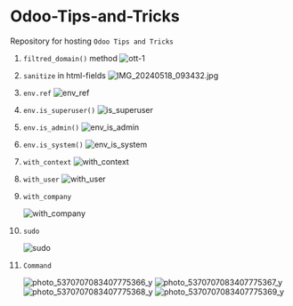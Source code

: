 # Odoo-Tips-and-Tricks

Repository for hosting `Odoo Tips and Tricks`

1. `filtred_domain()` method
![ott-1](https://github.com/SerhiiMiroshnychenko/Odoo-Tips-and-Tricks/assets/113379599/8834c50a-c6b5-4746-8de7-53978bb61d3e)

2. `sanitize` in html-fields
![IMG_20240518_093432.jpg](https://github.com/SerhiiMiroshnychenko/Odoo-Tips-and-Tricks/assets/113379599/850f59de-810b-4906-a92c-6c5b97435592)

3. `env.ref`
   ![env_ref](https://github.com/SerhiiMiroshnychenko/Odoo-Tips-and-Tricks/assets/113379599/c464f0f1-b158-4bcd-ae47-b1e8a8db0088)

4. `env.is_superuser()`
   ![is_superuser](https://github.com/SerhiiMiroshnychenko/Odoo-Tips-and-Tricks/assets/113379599/ceea504e-5d53-49bd-99f9-7d795b3b33b5)

5. `env.is_admin()`
   ![env_is_admin](https://github.com/SerhiiMiroshnychenko/Odoo-Tips-and-Tricks/assets/113379599/a51a2dee-3762-4ef2-86c9-fe9635aa38a7)

6. `env.is_system()`
   ![env_is_system](https://github.com/SerhiiMiroshnychenko/Odoo-Tips-and-Tricks/assets/113379599/132a66ee-6c78-4bfa-be98-18f2a2bcf669)

7. `with_context`
   ![with_context](https://github.com/SerhiiMiroshnychenko/Odoo-Tips-and-Tricks/assets/113379599/e5dde5ba-502e-4716-82b5-f9149031853b)

8. `with_user`
   ![with_user](https://github.com/SerhiiMiroshnychenko/Odoo-Tips-and-Tricks/assets/113379599/3eb09a26-cf6a-4123-a2b2-6a18a774d8bc)

9. `with_company`
    
    ![with_company](https://github.com/SerhiiMiroshnychenko/Odoo-Tips-and-Tricks/assets/113379599/8f77c95e-24a1-431d-949c-922d6908e8e9)

11. `sudo`
    
    ![sudo](https://github.com/SerhiiMiroshnychenko/Odoo-Tips-and-Tricks/assets/113379599/c618bea4-b1fe-43a9-a4ef-bd5b1de1f76c)

12. `Command`

    ![photo_5370707083407775366_y](https://github.com/SerhiiMiroshnychenko/Odoo-Tips-and-Tricks/assets/113379599/9fc5cefb-d58c-4154-9312-2c1931298857)
    ![photo_5370707083407775367_y](https://github.com/SerhiiMiroshnychenko/Odoo-Tips-and-Tricks/assets/113379599/7d0b59e2-bcbd-433b-bbe9-0095915a9fd2)
    ![photo_5370707083407775368_y](https://github.com/SerhiiMiroshnychenko/Odoo-Tips-and-Tricks/assets/113379599/be4269cf-07c2-4952-90bd-8f877dbbd198)
    ![photo_5370707083407775369_y](https://github.com/SerhiiMiroshnychenko/Odoo-Tips-and-Tricks/assets/113379599/6b6b0b23-57f7-41ab-8cd5-8e9fb44a228f)




   




